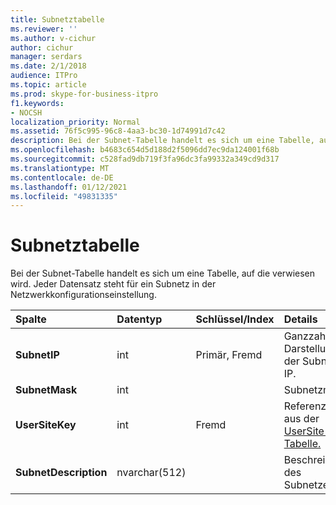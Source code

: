 ```yaml
---
title: Subnetztabelle
ms.reviewer: ''
ms.author: v-cichur
author: cichur
manager: serdars
ms.date: 2/1/2018
audience: ITPro
ms.topic: article
ms.prod: skype-for-business-itpro
f1.keywords:
- NOCSH
localization_priority: Normal
ms.assetid: 76f5c995-96c8-4aa3-bc30-1d74991d7c42
description: Bei der Subnet-Tabelle handelt es sich um eine Tabelle, auf die verwiesen wird. Jeder Datensatz steht für ein Subnetz in der Netzwerkkonfigurationseinstellung.
ms.openlocfilehash: b4683c654d5d188d2f5096dd7ec9da124001f68b
ms.sourcegitcommit: c528fad9db719f3fa96dc3fa99332a349cd9d317
ms.translationtype: MT
ms.contentlocale: de-DE
ms.lasthandoff: 01/12/2021
ms.locfileid: "49831335"
---
```

# <a name="subnet-table"></a>Subnetztabelle
 
Bei der Subnet-Tabelle handelt es sich um eine Tabelle, auf die verwiesen wird. Jeder Datensatz steht für ein Subnetz in der Netzwerkkonfigurationseinstellung.
  
|**Spalte**|**Datentyp**|**Schlüssel/Index**|**Details**|
|:-----|:-----|:-----|:-----|
|**SubnetIP** <br/> |int  <br/> |Primär, Fremd  <br/> |Ganzzahlige Darstellung der Subnetz-IP.  <br/> |
|**SubnetMask** <br/> |int  <br/> ||Subnetzmaske  <br/> |
|**UserSiteKey** <br/> |int  <br/> |Fremd  <br/> |Referenziert aus der [UserSite-Tabelle.](usersite.md)  <br/> |
|**SubnetDescription** <br/> |nvarchar(512)  <br/> ||Beschreibung des Subnetzes.  <br/> |
   

